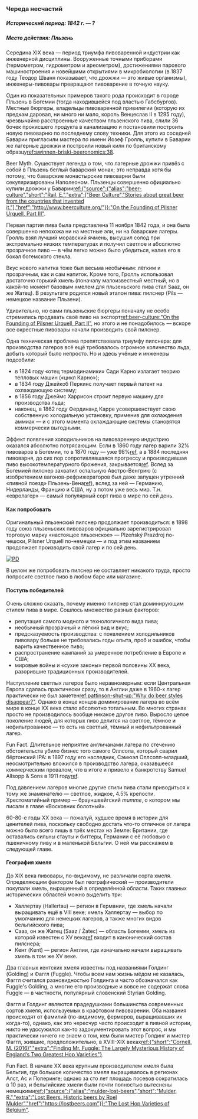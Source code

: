 ### Череда несчастий
##### Исторический период: 1842 г. — ?
##### Место действия: Пльзень

Середина XIX века — период триумфа пивоваренной индустрии как инженерной дисциплины. Вооруженные точными приборами (термометром, гидрометром и ареометром), достижениями парового машиностроения и новейшими открытиями в микробиологии (в 1837 году Теодор Шванн показывает, что дрожжи — это живые организмы), инженеры-пивовары превращают пивоварение в точную науку.

Один из показательных примеров такого рода происходит в городе Пльзень в Богемии (тогда находившейся под властью Габсбургов). Местные бюргеры, владельцы пивоваренной привилегии (которую их предкам даровал, ни много ни мало, король Венцеслав II в 1295 году), чрезвычайно расстроенные качеством пльзенского пива, слили 36 бочек прокисшего продукта в канализацию и постановили построить новую пивоварню по последнему слову техники. Для этого из соседней Баварии пригласили мастера по имени Йозеф Гролль, купили в Баварии же лагерные дрожжи и построили новый килн по британскому образцу[ref:swinnen-briski-beeronomics:38]().

Beer Myth. Существует легенда о том, что лагерные дрожжи привёз с собой в Пльзень беглый баварский монах; это неправда хотя бы потому, что баварские монастырские пивоварни были секуляризированы Наполеоном. Пльзенцы совершенно официально купили дрожжи у Баварии[ref:{"source":{"alias":"beer-culture","short":"Rail, E.","extra":["Beer Culture","Stories about great beer from the countries that invented it."],"href":"http://www.beerculture.org/"}}:"On the Founding of Pilsner Urquell, Part III"](http://www.beerculture.org/2012/09/19/on-the-founding-of-pilsner-urquell-mistakes/).

Первая партия пива была представлена 11 ноября 1842 года, и она была совершенно непохожа ни на местные эли, ни на баварские лагеры. Гролль взял лучший моравский ячмень, высушил солод при экстремально низких температурах и получил светлое и абсолютно прозрачное пиво — в чём легко можно было убедиться, налив его в бокал богемского стекла.

Вкус нового напитка тоже был весьма необычным: лёгким и прозрачным, как и сам напиток. Кроме того, Гролль использовал достаточно горький хмель (поначалу малоизвестный местный, но в какой-то момент базовым хмелем для пльзеньского пива стал Saaz, он же Жатец). В результате родился новый эталон пива: пилснер (Pils — немецкое название Пльзени).

Удивительно, но сами пльзеньские бюргеры поначалу не особо стремились продавать своё пиво на экспорт[ref:beer-culture:"On the Founding of Pilsner Urquell, Part II"](http://www.beerculture.org/2012/08/29/pilsner-urquell-founding-document-of-1839/), но этого и не понадобилось — вскоре все окрестные пивовары начали производить свой пилснер.

Одна техническая проблема препятствовала триумфу пилснера: для производства лагеров всё ещё требовалось огромное количество льда, добыть который было непросто. Но и здесь учёные и инженеры подсобили:
  * в 1824 году «отец термодинамики» Сади Карно излагает теорию тепловых машин («цикл Карно»); 
  * в 1834 году Джейкоб Перкинс получает первый патент на охлаждающую систему;
  * в 1856 году Джеймс Харрисон строит первую машину для производства льда;
  * наконец, в 1862 году Фердинанд Карре усовершенствует свою собственную холодильную установку, применив для охлаждения аммиак — и с этого момента охлаждающие системы становятся коммерчески выгодными.

Эффект появления холодильников на пивоваренную индустрию оказался абсолютно потрясающим. Если в 1860 году лагер варили 32% пивоваров в Богемии, то в 1870 году — уже 98%[ref](https://en.wikipedia.org/wiki/Lager), а в 1884 последняя пивоварня, до сих пор сопротивлявшаяся прогрессу и производившая пиво высокотемпературного брожения, закрывается[ref](https://czechbeeralliance.co.uk/bohemian-brewing-history). Вслед за Богемией пилснер захватил остальную Австро-Венгрию (с изобретением вагонов-рефрижераторов был даже запущен утренний «пивной поезд» Пльзень-Вена[ref](https://www.prazdroj.cz/en/our-story/history)), вслед за ней — Германию, Нидерланды, Францию и США, ну а потом уже весь мир. Т.н. «евролагер» — самый популярный сорт пива в мире по сей день.

#### Как попробовать

Оригинальный пльзенский пилснер продолжает производиться: в 1898 году союз пльзеньских пивоваров официально зарегистрировал торговую марку «настоящее пльзенское» — Plzeňský Prazdroj по-чешски, Pilsner Urquell по-немецки — и под этим названием продолжает производить свой лагер и по сей день.

[![PD](/img/Pilsner-1896.jpg "Новогодняя открытка «Привет из Пльзени». 1896 год")]()

В целом же попробовать пилснер не составляет никакого труда, просто попросите светлое пиво в любом баре или магазине.

#### Поступь победителей

Очень сложно сказать, почему именно пилснер стал доминирующим стилем пива в мире. Сошлось множество разных факторов:
  * репутация самого модного и технологичного вида пива;
  * необычный прозрачный и лёгкий вид и вкус;
  * предсказуемость производства: с появлением холодильников пивовару больше не требовались годы опыта, проб и ошибок, чтобы варить качественное пиво;
  * распространение кампаний за умеренное потребление в Европе и США;
  * мировые войны и «сухие законы» первой половины XX века, разорившие традиционных производителей.

Наступление светлых лагеров было неравномерным: если Центральная Европа сдалась практически сразу, то в Англии даже в 1960-х лагер практически не был заметен[ref:pattinson-shut-up:"Why do beer styles disappear?"](http://barclayperkins.blogspot.com/2008/05/why-to-beer-styles-disappear.html). Однако в конце концов доминирование лагера во всём мире в конце XX века стало абсолютно тотальным. Во многих странах просто не производилось вообще никакое другое пиво. Выросло целое поколение людей, для которых пиво делится на светлое, тёмное и нефильтрованное — то есть на светлый, тёмный и нефильтрованный лагер.

Fun Fact. Длительное неприятие англичанами лагера по стечению обстоятельств убило бизнес того самого Оллсопа, который сварил бёртонский IPA: в 1897 году его наследник, Сэмюэл Оллсопп-младший, неосмотрительно вложился в производство лагера, оказавшееся коммерческим провалом, что в итоге и привело к банкротству Samuel Allsopp & Sons в 1911 году[ref](https://en.wikipedia.org/wiki/Samuel_Allsopp_%26_Sons).

Под давлением лагеров многие другие стили пива стали приводиться к тому же знаменателю — светлое, жидкое, 4.5% крепости. Хрестоматийный пример — брауншвейгский *mumme*, о котором мы писали в главе «Восковник болотный».

60-80-е годы XX века — пожалуй, худшее время в истории для ценителей пива, поскольку свободно достать что-то отличное от лагера можно было всего лишь в трёх местах на Земле: Британии, где оставались сильны стауты и биттеры, Германии с её любовью с пшеничному пиву и в маленькой Бельгии. О ней мы расскажем в следующей главе.

#### География хмеля

До XIX века пивовары, по-видимому, не различали сорта хмеля. Определяющим фактором был географический — производители покупали хмель, выращенный в определённой области. Таких главных исторических областей можно выделить три:
  * Халлертау (Hallertau) — регион в Германии, где хмель начали выращивать ещё в VIII веке; хмель Халлертау — выбор по умолчанию для немецких лагеров, а также многих видов бельгийского пива;
  * Сааз, он же Жатец (Saaz / Žatec) — область Богемии, хмель из которой известен с XV века[ref](https://en.wikipedia.org/wiki/Saaz_hops) входит в канонический состав пилснера;
  * Кент (Kent) — регион Англии, где изначально начали выращивать хмель в том же XV веке.
  
Два главных кентских хмеля известны под названиями Голдинг (Golding) и Фаггл (Fuggle). Чтобы всем нам жизнь мёдом не казалась, Фаггл считался разновидностью Голдинга и часто обозначался как Fuggle's Golding, а многие его производные и вовсе не содержат слова Fuggle — в частности, популярный словенский Styrian Golding.

Фаггл и Голдинг являются прадедушками большинства современных сортов хмеля, используемых в крафтовом пивоварении. Оба названия происходят от фамилий (по-видимому, фермеров, выращивавших их когда-то), однако, как это чересчур часто происходит в пивной истории, никто не удосужился как-то задокументировать этот вопрос, и мы практически ничего не знаем о том, кем были мистер Голдинг и мистер Фаггл, жившие, предположительно, в XVIII-XIX веках[ref:{"short":"Cornell, M. (2016)","extra":"Finding Mr. Fuggle: The Largely Mysterious History of England’s Two Greatest Hop Varieties"}](https://www.beeradvocate.com/articles/13523/finding-mr-fuggle-the-largely-mysterious-history-of-englands-two-greatest-hop-varieties/).

Fun Fact. В начале XX века крупным производителем хмеля была Бельгия, где большое количество хмеля выращивалось в регионах Алст, Ас и Поперинге; однако за сто лет площадь посевов сократилась в 10 раз, и бельгийские хмели были почти полностью вытеснены немецкими[ref:{"source":{"alias":"mulder-lost-beers","short":"Mulder, R.","extra":"Lost Beers. Historic beers by Roel Mulder","href":"https://lostbeers.com"}}:"The Lost Hop Varieties of Belgium"](https://lostbeers.com/the-lost-hop-varieties-of-belgium/).
